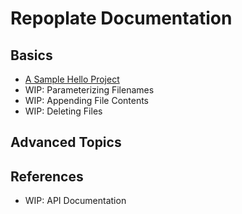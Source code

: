 # Repoplate Documentation

## Basics

* [A Sample Hello Project](./a_sample_hello_project.md)
* WIP: Parameterizing Filenames
* WIP: Appending File Contents
* WIP: Deleting Files

## Advanced Topics

## References

* WIP: API Documentation

